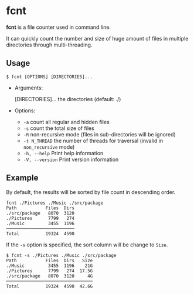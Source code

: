 # fcnt

**fcnt** is a file counter used in command line.

It can quickly count the number and size of huge amount of files in multiple directories through multi-threading.

## Usage

```shell
$ fcnt [OPTIONS] [DIRECTORIES]...
```

- Arguments:

  [DIRECTORIES]...  the directories (default: ./)

- Options:
  * `-a`             count all regular and hidden files
  * `-s`             count the total size of files
  * `-R`             non-recursive mode (files in sub-directories will be ignored)
  * `-t N_THREAD`    the number of threads for traversal (invalid in `non_recursive` mode)
  * `-h, --help`     Print help information
  * `-V, --version`  Print version information

## Example

By default, the results will be sorted by file count in descending order.

```shell
fcnt ./Pictures ./Music ./src/package
Path           Files  Dirs
./src/package   8070  3120
./Pictures      7799   274
./Music         3455  1196
──────────────────────────
Total          19324  4590
```

If the `-s` option is specified, the sort column will be change to `Size`.

```shell
$ fcnt -s ./Pictures ./Music ./src/package
Path           Files  Dirs   Size
./Music         3455  1196    21G
./Pictures      7799   274  17.5G
./src/package   8070  3120     4G
─────────────────────────────────
Total          19324  4590  42.6G
```
